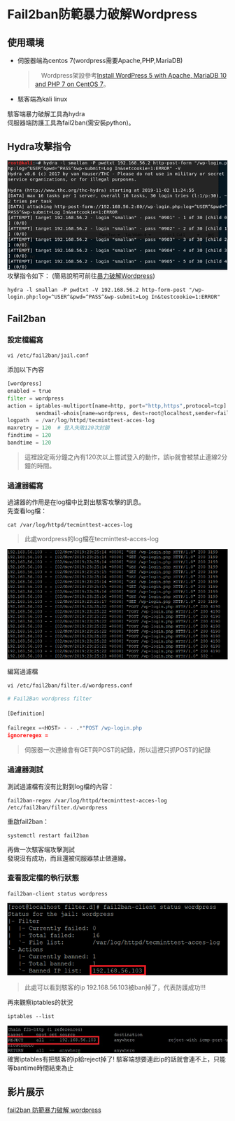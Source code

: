 # Fail2ban防範暴力破解Wordpress
## 使用環境
* 伺服器端為centos 7(wordpress需要Apache,PHP,MariaDB)
    >　Wordpress架設參考[Install WordPress 5 with Apache, MariaDB 10 and PHP 7 on CentOS 7](https://www.tecmint.com/install-wordpress-with-apache-on-centos-rhel-fedora/)。
* 駭客端為kali linux

駭客端暴力破解工具為hydra     
伺服器端防護工具為fail2ban(需安裝python)。    
## Hydra攻擊指令     
![image](c.png)      
攻擊指令如下：
(簡易說明可前往[暴力破解Wordpress](https://github.com/NQUwebsecurityproject/website-security/tree/master/Hydra%E6%9A%B4%E5%8A%9B%E7%A0%B4%E8%A7%A3/%E6%9A%B4%E5%8A%9B%E7%A0%B4%E8%A7%A3Wordpress))    
```
hydra -l smallan -P pwdtxt -V 192.168.56.2 http-form-post "/wp-login.php:log=^USER^&pwd=^PASS^&wp-submit=Log In&testcookie=1:ERROR"
```
## Fail2ban
### 設定檔編寫  
```
vi /etc/fail2ban/jail.conf
```
添加以下內容
```python
[wordpress]
enabled = true
filter = wordpress
action = iptables-multiport[name=http, port="http,https",protocol=tcp]
         sendmail-whois[name=wordpress, dest=root@localhost,sender=fail2ban]
logpath  = /var/log/httpd/tecminttest-acces-log
maxretry = 120  # 登入失敗120次封鎖
findtime = 120
bandtime = 120
```
> 這裡設定兩分鐘之內有120次以上嘗試登入的動作，該ip就會被禁止連線2分鐘的時間。
### 過濾器編寫
過濾器的作用是在log檔中比對出駭客攻擊的訊息。     
先查看log檔：
```
cat /var/log/httpd/tecminttest-acces-log
```
> 此處wordpress的log檔在tecminttest-acces-log

![image](g.png)

編寫過濾檔     
```
vi /etc/fail2ban/filter.d/wordpress.conf
```
```python
# Fail2Ban wordpress filter

[Definition]

failregex =<HOST> - - .*"POST /wp-login.php
ignoreregex =
```
> 伺服器一次連線會有GET與POST的紀錄，所以這裡只抓POST的紀錄

### 過濾器測試
測試過濾檔有沒有比對到log檔的內容：      
```
fail2ban-regex /var/log/httpd/tecminttest-acces-log /etc/fail2ban/filter.d/wordpress
```      
      
重啟fail2ban：      
```
systemctl restart fail2ban
```
再做一次駭客端攻擊測試          
發現沒有成功，而且還被伺服器禁止做連線。

### 查看設定檔的執行狀態
```
fail2ban-client status wordpress
```     
![image](f.png)       

> 此處可以看到駭客的ip 192.168.56.103被ban掉了，代表防護成功!!!

再來觀察iptables的狀況       

```
iptables --list
```       
![image](h.jpg)        
確實iptables有把駭客的ip給reject掉了! 駭客端想要連此ip的話就會連不上，只能等bantime時間結束為止      

## 影片展示
[fail2ban 防範暴力破解 wordpress](https://youtu.be/O0v-rPx_sjI)